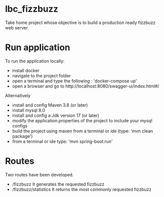 # lbc_fizzbuzz
Take home project whose objective is to build a production ready fizzbuzz
web server. 


# Run application
To run the application locally:
- install docker
- navigate to the project folder
- open a terminal and type the following : 'docker-compose up'
- open a browser and go to http://localhost:8080/swagger-ui/index.html#/

Alternatively
- install and config Maven 3.8 (or later)
- install mysql 8.0
- install and config a Jdk version 17 (or later)
- modify the application.properties of the project to include your mysql configs
- build the project using maven from a terminal or ide (type: 'mvn clean package')
- from a terminal or ide type: 'mvn spring-boot:run'

# Routes
Two routes have been developed.
- /fizzbuzz It generates the requested fizzbuzz
- /fizzbuzz/statistics It returns the most commonly requested fizzbuzz